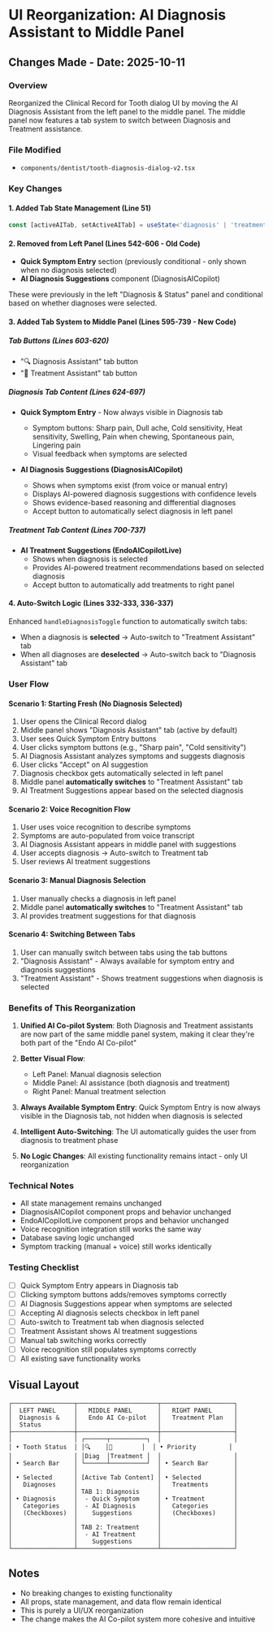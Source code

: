 # UI Reorganization: AI Diagnosis Assistant to Middle Panel

## Changes Made - Date: 2025-10-11

### Overview
Reorganized the Clinical Record for Tooth dialog UI by moving the AI Diagnosis Assistant from the left panel to the middle panel. The middle panel now features a tab system to switch between Diagnosis and Treatment assistance.

### File Modified
- `components/dentist/tooth-diagnosis-dialog-v2.tsx`

### Key Changes

#### 1. Added Tab State Management (Line 51)
```typescript
const [activeAITab, setActiveAITab] = useState<'diagnosis' | 'treatment'>('diagnosis')
```

#### 2. Removed from Left Panel (Lines 542-606 - Old Code)
- **Quick Symptom Entry** section (previously conditional - only shown when no diagnosis selected)
- **AI Diagnosis Suggestions** component (DiagnosisAICopilot)

These were previously in the left "Diagnosis & Status" panel and conditional based on whether diagnoses were selected.

#### 3. Added Tab System to Middle Panel (Lines 595-739 - New Code)

##### Tab Buttons (Lines 603-620)
- "🔍 Diagnosis Assistant" tab button
- "💊 Treatment Assistant" tab button

##### Diagnosis Tab Content (Lines 624-697)
- **Quick Symptom Entry** - Now always visible in Diagnosis tab
  - Symptom buttons: Sharp pain, Dull ache, Cold sensitivity, Heat sensitivity, Swelling, Pain when chewing, Spontaneous pain, Lingering pain
  - Visual feedback when symptoms are selected
  
- **AI Diagnosis Suggestions (DiagnosisAICopilot)**
  - Shows when symptoms exist (from voice or manual entry)
  - Displays AI-powered diagnosis suggestions with confidence levels
  - Shows evidence-based reasoning and differential diagnoses
  - Accept button to automatically select diagnosis in left panel

##### Treatment Tab Content (Lines 700-737)
- **AI Treatment Suggestions (EndoAICopilotLive)**
  - Shows when diagnosis is selected
  - Provides AI-powered treatment recommendations based on selected diagnosis
  - Accept button to automatically add treatments to right panel

#### 4. Auto-Switch Logic (Lines 332-333, 336-337)
Enhanced `handleDiagnosisToggle` function to automatically switch tabs:
- When a diagnosis is **selected** → Auto-switch to "Treatment Assistant" tab
- When all diagnoses are **deselected** → Auto-switch back to "Diagnosis Assistant" tab

### User Flow

#### Scenario 1: Starting Fresh (No Diagnosis Selected)
1. User opens the Clinical Record dialog
2. Middle panel shows "Diagnosis Assistant" tab (active by default)
3. User sees Quick Symptom Entry buttons
4. User clicks symptom buttons (e.g., "Sharp pain", "Cold sensitivity")
5. AI Diagnosis Assistant analyzes symptoms and suggests diagnosis
6. User clicks "Accept" on AI suggestion
7. Diagnosis checkbox gets automatically selected in left panel
8. Middle panel **automatically switches** to "Treatment Assistant" tab
9. AI Treatment Suggestions appear based on the selected diagnosis

#### Scenario 2: Voice Recognition Flow
1. User uses voice recognition to describe symptoms
2. Symptoms are auto-populated from voice transcript
3. AI Diagnosis Assistant appears in middle panel with suggestions
4. User accepts diagnosis → Auto-switch to Treatment tab
5. User reviews AI treatment suggestions

#### Scenario 3: Manual Diagnosis Selection
1. User manually checks a diagnosis in left panel
2. Middle panel **automatically switches** to "Treatment Assistant" tab
3. AI provides treatment suggestions for that diagnosis

#### Scenario 4: Switching Between Tabs
1. User can manually switch between tabs using the tab buttons
2. "Diagnosis Assistant" - Always available for symptom entry and diagnosis suggestions
3. "Treatment Assistant" - Shows treatment suggestions when diagnosis is selected

### Benefits of This Reorganization

1. **Unified AI Co-pilot System**: Both Diagnosis and Treatment assistants are now part of the same middle panel system, making it clear they're both part of the "Endo AI Co-pilot"

2. **Better Visual Flow**: 
   - Left Panel: Manual diagnosis selection
   - Middle Panel: AI assistance (both diagnosis and treatment)
   - Right Panel: Manual treatment selection

3. **Always Available Symptom Entry**: Quick Symptom Entry is now always visible in the Diagnosis tab, not hidden when diagnosis is selected

4. **Intelligent Auto-Switching**: The UI automatically guides the user from diagnosis to treatment phase

5. **No Logic Changes**: All existing functionality remains intact - only UI reorganization

### Technical Notes

- All state management remains unchanged
- DiagnosisAICopilot component props and behavior unchanged
- EndoAICopilotLive component props and behavior unchanged
- Voice recognition integration still works the same way
- Database saving logic unchanged
- Symptom tracking (manual + voice) still works identically

### Testing Checklist

- [ ] Quick Symptom Entry appears in Diagnosis tab
- [ ] Clicking symptom buttons adds/removes symptoms correctly
- [ ] AI Diagnosis Suggestions appear when symptoms are selected
- [ ] Accepting AI diagnosis selects checkbox in left panel
- [ ] Auto-switch to Treatment tab when diagnosis selected
- [ ] Treatment Assistant shows AI treatment suggestions
- [ ] Manual tab switching works correctly
- [ ] Voice recognition still populates symptoms correctly
- [ ] All existing save functionality works

## Visual Layout

```
┌─────────────────┬──────────────────────┬────────────────────┐
│  LEFT PANEL     │   MIDDLE PANEL       │   RIGHT PANEL      │
│  Diagnosis &    │   Endo AI Co-pilot   │   Treatment Plan   │
│  Status         │                      │                    │
├─────────────────┼──────────────────────┼────────────────────┤
│                 │ ┌──────┬──────────┐  │                    │
│ • Tooth Status  │ │🔍    │💊        │  │ • Priority         │
│                 │ │Diag  │Treatment │  │                    │
│ • Search Bar    │ └──────┴──────────┘  │ • Search Bar       │
│                 │                      │                    │
│ • Selected      │ [Active Tab Content] │ • Selected         │
│   Diagnoses     │                      │   Treatments       │
│                 │ TAB 1: Diagnosis     │                    │
│ • Diagnosis     │  - Quick Symptom     │ • Treatment        │
│   Categories    │  - AI Diagnosis      │   Categories       │
│   (Checkboxes)  │    Suggestions       │   (Checkboxes)     │
│                 │                      │                    │
│                 │ TAB 2: Treatment     │                    │
│                 │  - AI Treatment      │                    │
│                 │    Suggestions       │                    │
└─────────────────┴──────────────────────┴────────────────────┘
```

## Notes

- No breaking changes to existing functionality
- All props, state management, and data flow remain identical
- This is purely a UI/UX reorganization
- The change makes the AI Co-pilot system more cohesive and intuitive
